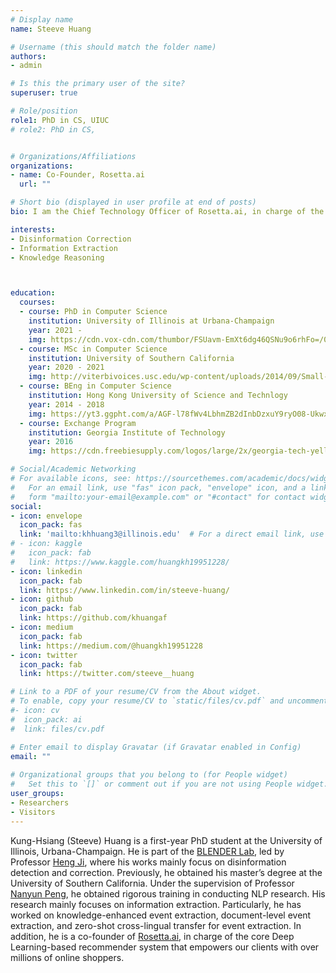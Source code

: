 ```yaml
---
# Display name
name: Steeve Huang

# Username (this should match the folder name)
authors:
- admin

# Is this the primary user of the site?
superuser: true

# Role/position
role1: PhD in CS, UIUC
# role2: PhD in CS,


# Organizations/Affiliations
organizations:
- name: Co-Founder, Rosetta.ai
  url: ""

# Short bio (displayed in user profile at end of posts)
bio: I am the Chief Technology Officer of Rosetta.ai, in charge of the core Deep Learning-based recommender system that empowers our clients with over millions of online shoppers. In Spring 2020, I will be attending the University of Southern California as a Master of Science in Computer Science student.

interests:
- Disinformation Correction
- Information Extraction
- Knowledge Reasoning



education:
  courses:
  - course: PhD in Computer Science
    institution: University of Illinois at Urbana-Champaign
    year: 2021 -
    img: https://cdn.vox-cdn.com/thumbor/FSUavm-EmXt6dg46QSNu9o6rhFo=/0x0:800x400/1400x1400/filters:focal(336x136:464x264):format(jpeg)/cdn.vox-cdn.com/uploads/chorus_image/image/56187477/DHNkdRfXoAEp2VD.0.jpg
  - course: MSc in Computer Science
    institution: University of Southern California
    year: 2020 - 2021
    img: http://viterbivoices.usc.edu/wp-content/uploads/2014/09/Small-Use-Shield_GoldOnCard.jpg
  - course: BEng in Computer Science
    institution: Hong Kong University of Science and Technlogy
    year: 2014 - 2018
    img: https://yt3.ggpht.com/a/AGF-l78fWv4LbhmZB2dInbDzxuY9ryO08-UkwxzTqQ=s900-c-k-c0xffffffff-no-rj-mo
  - course: Exchange Program
    institution: Georgia Institute of Technology
    year: 2016
    img: https://cdn.freebiesupply.com/logos/large/2x/georgia-tech-yellow-jackets-2-logo-png-transparent.png

# Social/Academic Networking
# For available icons, see: https://sourcethemes.com/academic/docs/widgets/#icons
#   For an email link, use "fas" icon pack, "envelope" icon, and a link in the
#   form "mailto:your-email@example.com" or "#contact" for contact widget.
social:
- icon: envelope
  icon_pack: fas
  link: 'mailto:khhuang3@illinois.edu'  # For a direct email link, use "mailto:test@example.org".
# - icon: kaggle
#   icon_pack: fab
#   link: https://www.kaggle.com/huangkh19951228/  
- icon: linkedin
  icon_pack: fab
  link: https://www.linkedin.com/in/steeve-huang/
- icon: github
  icon_pack: fab
  link: https://github.com/khuangaf
- icon: medium
  icon_pack: fab
  link: https://medium.com/@huangkh19951228  
- icon: twitter
  icon_pack: fab
  link: https://twitter.com/steeve__huang  

# Link to a PDF of your resume/CV from the About widget.
# To enable, copy your resume/CV to `static/files/cv.pdf` and uncomment the lines below.  
#- icon: cv
#  icon_pack: ai
#  link: files/cv.pdf

# Enter email to display Gravatar (if Gravatar enabled in Config)
email: ""
  
# Organizational groups that you belong to (for People widget)
#   Set this to `[]` or comment out if you are not using People widget.  
user_groups:
- Researchers
- Visitors
---
```


Kung-Hsiang (Steeve) Huang is a first-year PhD student at the
University of Illinois, Urbana-Champaign. He is part of the [BLENDER Lab](http://blender.cs.illinois.edu/), led by Professor [Heng Ji](http://blender.cs.illinois.edu/hengji.html), where his works mainly focus on disinformation detection and correction. Previously, he obtained his master’s degree at the University of Southern California. Under the supervision of Professor [Nanyun Peng](https://vnpeng.net/), he obtained rigorous training in conducting NLP research. His research mainly focuses on information extraction. Particularly, he has worked on knowledge-enhanced event extraction, document-level event extraction, and zero-shot cross-lingual transfer for event extraction. In addition, he is a co-founder of [Rosetta.ai](http://rosetta.ai/), in charge of the core Deep Learning-based recommender system that empowers our clients with over millions of online shoppers.
